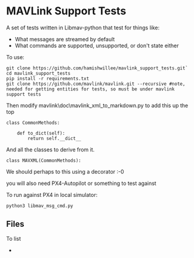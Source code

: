# MAVLink Support Tests

A set of tests written in Libmav-python that test for things like:
- What messages are streamed by default
- What commands are supported, unsupported, or don't state either


To use:

```
git clone https://github.com/hamishwillee/mavlink_support_tests.git`
cd mavlink_support_tests
pip install -r requirements.txt
git clone https://github.com/mavlink/mavlink.git --recursive #note, needed for getting entities for tests, so must be under mavlink support tests
```


Then modify mavlink\doc\mavlink_xml_to_markdown.py to add this up the top

```
class CommonMethods:

    def to_dict(self):
        return self.__dict__
```

And all the classes to derive from it.

```
class MAVXML(CommonMethods):
```

We should perhaps to this using a decorator :-0


you will also need PX4-Autopilot or something to test against


To run against PX4 in local simulator:

```
python3 libmav_msg_cmd.py
```


## Files

To list

- 